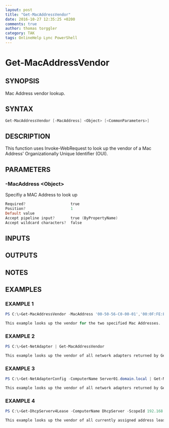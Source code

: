 ```yaml
---
layout: post
title: "Get-MacAddressVendor"
date: 2016-10-27 12:35:25 +0200
comments: true
author: thomas torggler
category: TAK
tags: OnlineHelp Lync PowerShell
---
```

# Get-MacAddressVendor

## SYNOPSIS
Mac Address vendor lookup.
<!-- more -->

## SYNTAX
```powershell
Get-MacAddressVendor [-MacAddress] <Object> [<CommonParameters>]
```

## DESCRIPTION
This function uses Invoke-WebRequest to look up the vendor of a Mac Address' Organizationally Unique Identifier (OUI).

## PARAMETERS
### -MacAddress &lt;Object&gt;
Specifiy a MAC Address to look up
```powershell
Required?                    true
Position?                    1
Default value
Accept pipeline input?       true (ByPropertyName)
Accept wildcard characters?  false
```

## INPUTS


## OUTPUTS


## NOTES


## EXAMPLES
### EXAMPLE 1
```powershell
PS C:\>Get-MacAddressVendor -MacAddress '00-50-56-C0-00-01','00:0F:FE:E8:4F:27'

This example looks up the vendor for the two specified Mac Addresses.
```

 
### EXAMPLE 2
```powershell
PS C:\>Get-NetAdapter | Get-MacAddressVendor

This example looks up the vendor of all network adapters returned by Get-NetAdapter.
```

 
### EXAMPLE 3
```powershell
PS C:\>Get-NetAdapterConfig -ComputerName Server01.domain.local | Get-MacAddressVendor

This example looks up the vendor of all network adapters returned by Get-NetAdapterConfig which supports remoting.
```

 
### EXAMPLE 4
```powershell
PS C:\>Get-DhcpServerv4Lease -ComputerName DhcpServer -ScopeId 192.168.1.0 | Get-MacAddressVendor

This example looks up the vendor of all currently assigned address leases on a DHCP Server.
```
